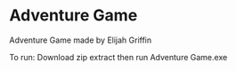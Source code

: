 # Adventure Game
 Adventure Game made by Elijah Griffin

To run:
Download zip extract then run Adventure Game.exe

